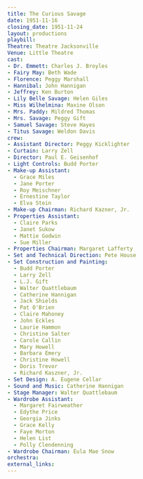 ```yaml
---
title: The Curious Savage
date: 1951-11-16
closing_date: 1951-11-24
layout: productions
playbill:
Theatre: Theatre Jacksonville
Venue: Little Theatre
cast:
- Dr. Emmett: Charles J. Broyles
- Fairy May: Beth Wade
- Florence: Peggy Marshall
- Hannibal: John Hannigan
- Jeffrey: Ken Burton
- Lily Belle Savage: Helen Giles
- Miss Wilhelmina: Maxine Olson
- Mrs. Paddy: Mildred Thomas
- Mrs. Savage: Peggy Gift
- Samuel Savage: Steve Hayes
- Titus Savage: Weldon Davis
crew:
- Assistant Director: Peggy Kicklighter
- Curtain: Larry Zell
- Director: Paul E. Geisenhof
- Light Controls: Budd Porter
- Make-up Assistant:
  - Grace Miles
  - Jane Porter
  - Roy Meischner
  - Ernestine Taylor
  - Elva Stein
- Make-up Chairman: Richard Kazner, Jr.
- Properties Assistant:
  - Claire Parks
  - Janet Sukow
  - Mattie Godwin
  - Sue Miller
- Properties Chairman: Margaret Lafferty
- Set and Technical Direction: Pete House
- Set Construction and Painting:
  - Budd Porter
  - Larry Zell
  - L.J. Gift
  - Walter Quattlebaum
  - Catherine Hannigan
  - Jack Shields
  - Pat O'Brien
  - Claire Mahoney
  - John Eckles
  - Laurie Hammon
  - Christine Salter
  - Carole Callin
  - Mary Howell
  - Barbara Emery
  - Christine Howell
  - Doris Trevor
  - Richard Kaszner, Jr.
- Set Design: A. Eugene Cellar
- Sound and Music: Catherine Hannigan
- Stage Manager: Walter Quattlebaum
- Wardrobe Assistant:
  - Margaret Fairweather
  - Edythe Price
  - Georgia Jinks
  - Grace Kelly
  - Faye Morton
  - Helen List
  - Polly Clendenning
- Wardrobe Chairman: Eula Mae Snow
orchestra:
external_links:
---
```


